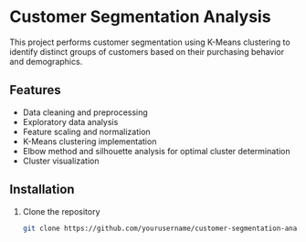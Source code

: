 # Customer Segmentation Analysis

This project performs customer segmentation using K-Means clustering to identify distinct groups of customers based on their purchasing behavior and demographics.

## Features
- Data cleaning and preprocessing
- Exploratory data analysis
- Feature scaling and normalization
- K-Means clustering implementation
- Elbow method and silhouette analysis for optimal cluster determination
- Cluster visualization

## Installation
1. Clone the repository
   ```bash
   git clone https://github.com/yourusername/customer-segmentation-analysis.git